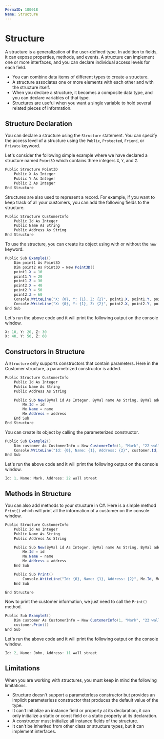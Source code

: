 ```yaml
---
PermaID: 100018
Name: Structure
---
```


# Structure

A structure is a generalization of the user-defined type. In addition to fields, it can expose properties, methods, and events. A structure can implement one or more interfaces, and you can declare individual access levels for each field.

 - You can combine data items of different types to create a structure. 
 - A structure associates one or more elements with each other and with the structure itself. 
 - When you declare a structure, it becomes a composite data type, and you can declare variables of that type.
 - Structures are useful when you want a single variable to hold several related pieces of information.

## Structure Declaration

You can declare a structure using the `Structure` statement. You can specify the access level of a structure using the `Public`, `Protected`, `Friend`, or `Private` keyword.

Let's consider the following simple example where we have declared a structure named `Point3D` which contains three integers `X`, `Y`, and `Z`.

```csharp
Public Structure Point3D
    Public X As Integer
    Public Y As Integer
    Public Z As Integer
End Structure
```

Structures are also used to represent a record. For example, if you want to keep track of all your customers, you can add the following fields to the structure.

```csharp
Public Structure CustomerInfo
    Public Id As Integer
    Public Name As String
    Public Address As String
End Structure
```

To use the structure, you can create its object using with or without the `new` keyword. 

```csharp
Public Sub Example1()
    Dim point1 As Point3D
    Dim point2 As Point3D = New Point3D()
    point1.X = 10
    point1.Y = 20
    point1.Z = 30
    point2.X = 40
    point2.Y = 50
    point2.Z = 60
    Console.WriteLine("X: {0}, Y: {1}, Z: {2}", point1.X, point1.Y, point1.Z)
    Console.WriteLine("X: {0}, Y: {1}, Z: {2}", point2.X, point2.Y, point2.Z)
End Sub
```

Let's run the above code and it will print the following output on the console window.

```csharp
X: 10, Y: 20, Z: 30
X: 40, Y: 50, Z: 60
```

## Constructors in Structure

A `Structure` only supports constructors that contain parameters. Here in the Customer structure, a parametrized constructor is added.

```csharp
Public Structure CustomerInfo
    Public Id As Integer
    Public Name As String
    Public Address As String

    Public Sub New(ByVal id As Integer, ByVal name As String, ByVal address As String)
        Me.Id = id
        Me.Name = name
        Me.Address = address
    End Sub
End Structure
```

You can create its object by calling the parameterized constructor.

```csharp
Public Sub Example2()
    Dim customer As CustomerInfo = New CustomerInfo(1, "Mark", "22 wall street")
    Console.WriteLine("Id: {0}, Name: {1}, Address: {2}", customer.Id, customer.Name, customer.Address)
End Sub
```

Let's run the above code and it will print the following output on the console window.

```csharp
Id: 1, Name: Mark, Address: 22 wall street
```

## Methods in Structure

You can also add methods to your structure in C#. Here is a simple method `Print()` which will print all the information of a customer on the console window.

```csharp
Public Structure CustomerInfo
    Public Id As Integer
    Public Name As String
    Public Address As String

    Public Sub New(ByVal id As Integer, ByVal name As String, ByVal address As String)
        Me.Id = id
        Me.Name = name
        Me.Address = address
    End Sub

    Public Sub Print()
        Console.WriteLine("Id: {0}, Name: {1}, Address: {2}", Me.Id, Me.Name, Me.Address)
    End Sub

End Structure
```

Now to print the customer information, we just need to call the `Print()` method.

```csharp
Public Sub Example3()
    Dim customer As CustomerInfo = New CustomerInfo(1, "Mark", "22 wall street")
    customer.Print()
End Sub
```

Let's run the above code and it will print the following output on the console window.

```csharp
Id: 2, Name: John, Address: 11 wall street
```

## Limitations

When you are working with structures, you must keep in mind the following limitations.

 - Structure doesn't support a parameterless constructor but provides an implicit parameterless constructor that produces the default value of the type.
 - It can't initialize an instance field or property at its declaration, it can only initialize a static or const field or a static property at its declaration.
 - A constructor must initialize all instance fields of the structure.
 - It can't be inherited from other class or structure types, but it can implement interfaces.
